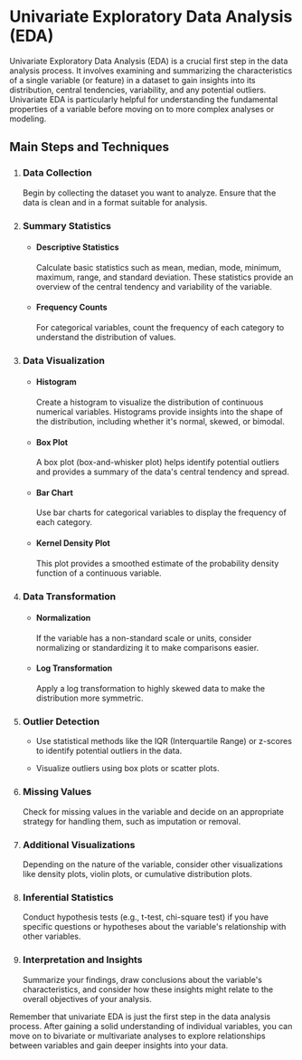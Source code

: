 <h1>Univariate Exploratory Data Analysis (EDA)</h1>
    <p>Univariate Exploratory Data Analysis (EDA) is a crucial first step in the data analysis process. It involves examining and summarizing the characteristics of a single variable (or feature) in a dataset to gain insights into its distribution, central tendencies, variability, and any potential outliers. Univariate EDA is particularly helpful for understanding the fundamental properties of a variable before moving on to more complex analyses or modeling.</p>

  <h2>Main Steps and Techniques</h2>

  <ol>
        <li>
            <h3>Data Collection</h3>
            <p>Begin by collecting the dataset you want to analyze. Ensure that the data is clean and in a format suitable for analysis.</p>
        </li>
        <li>
            <h3>Summary Statistics</h3>
            <ul>
                <li>
                    <h4>Descriptive Statistics</h4>
                    <p>Calculate basic statistics such as mean, median, mode, minimum, maximum, range, and standard deviation. These statistics provide an overview of the central tendency and variability of the variable.</p>
                </li>
                <li>
                    <h4>Frequency Counts</h4>
                    <p>For categorical variables, count the frequency of each category to understand the distribution of values.</p>
                </li>
            </ul>
        </li>
        <li>
            <h3>Data Visualization</h3>
            <ul>
                <li>
                    <h4>Histogram</h4>
                    <p>Create a histogram to visualize the distribution of continuous numerical variables. Histograms provide insights into the shape of the distribution, including whether it's normal, skewed, or bimodal.</p>
                </li>
                <li>
                    <h4>Box Plot</h4>
                    <p>A box plot (box-and-whisker plot) helps identify potential outliers and provides a summary of the data's central tendency and spread.</p>
                </li>
                <li>
                    <h4>Bar Chart</h4>
                    <p>Use bar charts for categorical variables to display the frequency of each category.</p>
                </li>
                <li>
                    <h4>Kernel Density Plot</h4>
                    <p>This plot provides a smoothed estimate of the probability density function of a continuous variable.</p>
                </li>
            </ul>
        </li>
        <li>
            <h3>Data Transformation</h3>
            <ul>
                <li>
                    <h4>Normalization</h4>
                    <p>If the variable has a non-standard scale or units, consider normalizing or standardizing it to make comparisons easier.</p>
                </li>
                <li>
                    <h4>Log Transformation</h4>
                    <p>Apply a log transformation to highly skewed data to make the distribution more symmetric.</p>
                </li>
            </ul>
        </li>
        <li>
            <h3>Outlier Detection</h3>
            <ul>
                <li>
                    <p>Use statistical methods like the IQR (Interquartile Range) or z-scores to identify potential outliers in the data.</p>
                </li>
                <li>
                    <p>Visualize outliers using box plots or scatter plots.</p>
                </li>
            </ul>
        </li>
        <li>
            <h3>Missing Values</h3>
            <p>Check for missing values in the variable and decide on an appropriate strategy for handling them, such as imputation or removal.</p>
        </li>
        <li>
            <h3>Additional Visualizations</h3>
            <p>Depending on the nature of the variable, consider other visualizations like density plots, violin plots, or cumulative distribution plots.</p>
        </li>
        <li>
            <h3>Inferential Statistics</h3>
            <p>Conduct hypothesis tests (e.g., t-test, chi-square test) if you have specific questions or hypotheses about the variable's relationship with other variables.</p>
        </li>
        <li>
            <h3>Interpretation and Insights</h3>
            <p>Summarize your findings, draw conclusions about the variable's characteristics, and consider how these insights might relate to the overall objectives of your analysis.</p>
        </li>
    </ol>

  <p>Remember that univariate EDA is just the first step in the data analysis process. After gaining a solid understanding of individual variables, you can move on to bivariate or multivariate analyses to explore relationships between variables and gain deeper insights into your data.</p>


